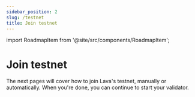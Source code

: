 ```yaml
---
sidebar_position: 2
slug: /testnet
title: Join testnet
---
```


import RoadmapItem from '@site/src/components/RoadmapItem';

# Join testnet

The next pages will cover how to join Lava's testnet, manually or automatically. When you're done, you can continue to start your validator.

[<RoadmapItem icon="🦾" title="Steps to join (with CosmoVisor)" description="Join the network, step by step"/>](/testnet-manual-cosmovisor)
[<RoadmapItem icon="🛠" title="Steps to join (without CosmoVisor)" description="Join the network, step by step"/>](/testnet-manual)

